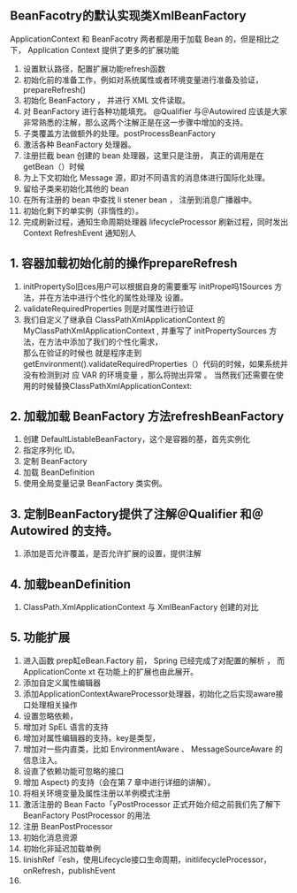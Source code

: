 ## BeanFacotry的默认实现类XmlBeanFactory
ApplicationContext 和 BeanFacotry 两者都是用于加载 Bean 的，但是相比之下， Application­ Context 提供了更多的扩展功能
1. 设置默认路径，配置扩展功能refresh函数
2. 初始化前的准备工作，例如对系统属性或者环境变量进行准备及验证，prepareRefresh()
3. 初始化 BeanFactory ， 并进行 XML 文件读取。
4. 对 BeanFactory 进行各种功能填充。 @Qualifier 与＠Autowired 应该是大家非常熟悉的注解，那么这两个注解正是在这一步骤中增加的支持。
5. 子类覆盖方法做额外的处理。postProcess­BeanFactory
6. 激活各种 BeanFactory 处理器。
7. 注册拦截 bean 创建的 bean 处理器，这里只是注册， 真正的调用是在 getBean（）时候
8. 为上下文初始化 Message 源，即对不同语言的消息体进行国际化处理。
9. 留给子类来初始化其他的 bean
10. 在所有注册的 bean 中查找 li stener bean ， 注册到消息广播器中。
11. 初始化剩下的单实例（非惰性的）。
12. 完成刷新过程，通知生命周期处理器 lifecycleProcessor 刷新过程，同时发出 Context­ RefreshEvent 通知别人

## 1. 容器加载初始化前的操作prepareRefresh
1. initPropertySo旧ces用户可以根据自身的需要重写 initPrope吗1Sources 方法，并在方法中进行个性化的属性处理及 设置。
2. validateRequiredProperties 则是对属性进行验证
3. 我们自定义了继承自 ClassPathXmlApplicationContext 的 MyClassPathXmlApplicationContext , 并重写了 initPropertySources 方法，在方法中添加了我们的个性化需求，</br>那么在验证的时候也 就是程序走到getEnvironment().validateRequiredProperties（）代码的时候，如果系统并没有检测到对 应 VAR 的环境变量 ，那么将抛出异常 。 当然我们还需要在使用的时候替换ClassPathXmlApplicationContext:

## 2. 加载加载 BeanFactory 方法refreshBeanFactory
1. 创建 DefaultListableBeanFactory，这个是容器的基，首先实例化
2. 指定序列化 ID。
3. 定制 BeanFactory
4. 加载 BeanDefinition
5. 使用全局变量记录 BeanFactory 类实例。

## 3. 定制BeanFactory提供了注解＠Qualifier 和＠Autowired 的支持。
1. 添加是否允许覆盖，是否允许扩展的设置，提供注解

## 4. 加载beanDefinition
1. ClassPath.XmlApplicationContext 与 XmlBeanFactory 创建的对比

## 5. 功能扩展
1. 进入函数 prep缸eBean.Factory 前， Spring 已经完成了对配置的解析 ， 而 ApplicationConte xt 在功能上的扩展也由此展开。
2. 添加自定义属性编辑器
3. 添加ApplicationContextAwareProcessor处理器，初始化之后实现aware接口处理相关操作
4. 设置忽略依赖，
5. 增加对 SpEL 语言的支持
6. 增加对属性编辑器的支持。key是类型，
7. 增加对一些内直类，比如 EnvironmentAware 、 MessageSourceAware 的信息注入。
8. 设直了依赖功能可忽略的接口
9. 增加 Aspect｝的支持（会在第 7 章中进行详细的讲解）。
10. 将相关环境变量及属性注册以羊例模式注册
11. 激活注册的 Bean Facto「yPostProcessor 正式开始介绍之前我们先了解下 BeanFactory PostProcessor 的用法
12. 注册 BeanPostProcessor
13. 初始化消息资源
14. 初始化非延迟加载单例
15. linishRef『esh，使用Lifecycle接口生命周期，initlifecycleProcessor，onRefresh，publishEvent
16. 
